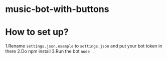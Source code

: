 # music-bot-with-buttons
# How to set up?
1.Rename `settings.json.example` to `settings.json` and put your bot token in there
2.Do npm install
3.Run the bot `node .`
